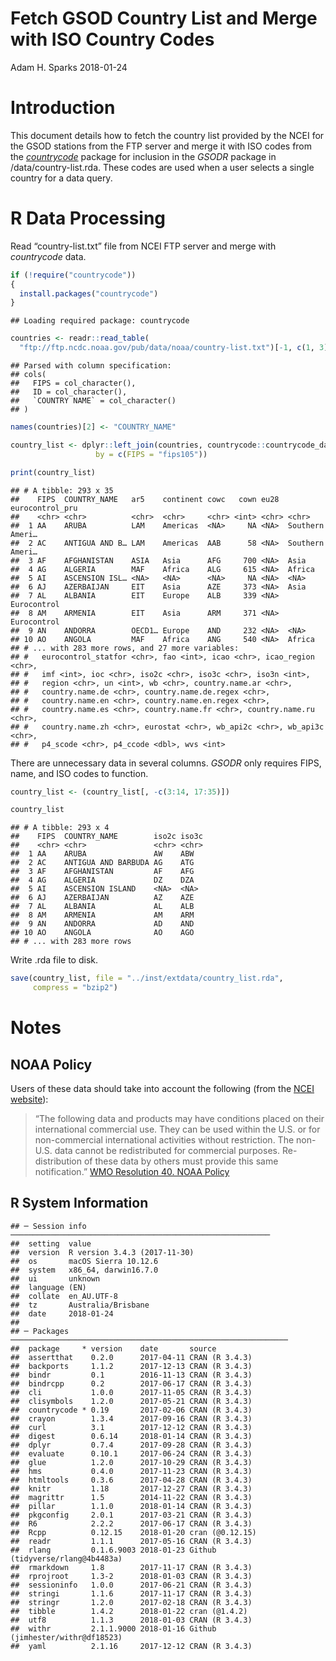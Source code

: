 Fetch GSOD Country List and Merge with ISO Country Codes
================
Adam H. Sparks
2018-01-24

# Introduction

This document details how to fetch the country list provided by the NCEI
for the GSOD stations from the FTP server and merge it with ISO codes
from the [*countrycode*](https://cran.r-project.org/package=countrycode)
package for inclusion in the *GSODR* package in /data/country-list.rda.
These codes are used when a user selects a single country for a data
query.

# R Data Processing

Read “country-list.txt” file from NCEI FTP server and merge with
*countrycode* data.

``` r
if (!require("countrycode"))
{
  install.packages("countrycode")
}
```

    ## Loading required package: countrycode

``` r
countries <- readr::read_table(
  "ftp://ftp.ncdc.noaa.gov/pub/data/noaa/country-list.txt")[-1, c(1, 3)]
```

    ## Parsed with column specification:
    ## cols(
    ##   FIPS = col_character(),
    ##   ID = col_character(),
    ##   `COUNTRY NAME` = col_character()
    ## )

``` r
names(countries)[2] <- "COUNTRY_NAME"

country_list <- dplyr::left_join(countries, countrycode::countrycode_data,
                   by = c(FIPS = "fips105"))

print(country_list)
```

    ## # A tibble: 293 x 35
    ##    FIPS  COUNTRY_NAME   ar5    continent cowc   cown eu28  eurocontrol_pru
    ##    <chr> <chr>          <chr>  <chr>     <chr> <int> <chr> <chr>          
    ##  1 AA    ARUBA          LAM    Americas  <NA>     NA <NA>  Southern Ameri…
    ##  2 AC    ANTIGUA AND B… LAM    Americas  AAB      58 <NA>  Southern Ameri…
    ##  3 AF    AFGHANISTAN    ASIA   Asia      AFG     700 <NA>  Asia           
    ##  4 AG    ALGERIA        MAF    Africa    ALG     615 <NA>  Africa         
    ##  5 AI    ASCENSION ISL… <NA>   <NA>      <NA>     NA <NA>  <NA>           
    ##  6 AJ    AZERBAIJAN     EIT    Asia      AZE     373 <NA>  Asia           
    ##  7 AL    ALBANIA        EIT    Europe    ALB     339 <NA>  Eurocontrol    
    ##  8 AM    ARMENIA        EIT    Asia      ARM     371 <NA>  Eurocontrol    
    ##  9 AN    ANDORRA        OECD1… Europe    AND     232 <NA>  <NA>           
    ## 10 AO    ANGOLA         MAF    Africa    ANG     540 <NA>  Africa         
    ## # ... with 283 more rows, and 27 more variables:
    ## #   eurocontrol_statfor <chr>, fao <int>, icao <chr>, icao_region <chr>,
    ## #   imf <int>, ioc <chr>, iso2c <chr>, iso3c <chr>, iso3n <int>,
    ## #   region <chr>, un <int>, wb <chr>, country.name.ar <chr>,
    ## #   country.name.de <chr>, country.name.de.regex <chr>,
    ## #   country.name.en <chr>, country.name.en.regex <chr>,
    ## #   country.name.es <chr>, country.name.fr <chr>, country.name.ru <chr>,
    ## #   country.name.zh <chr>, eurostat <chr>, wb_api2c <chr>, wb_api3c <chr>,
    ## #   p4_scode <chr>, p4_ccode <dbl>, wvs <int>

There are unnecessary data in several columns. *GSODR* only requires
FIPS, name, and ISO codes to function.

``` r
country_list <- (country_list[, -c(3:14, 17:35)])

country_list
```

    ## # A tibble: 293 x 4
    ##    FIPS  COUNTRY_NAME        iso2c iso3c
    ##    <chr> <chr>               <chr> <chr>
    ##  1 AA    ARUBA               AW    ABW  
    ##  2 AC    ANTIGUA AND BARBUDA AG    ATG  
    ##  3 AF    AFGHANISTAN         AF    AFG  
    ##  4 AG    ALGERIA             DZ    DZA  
    ##  5 AI    ASCENSION ISLAND    <NA>  <NA> 
    ##  6 AJ    AZERBAIJAN          AZ    AZE  
    ##  7 AL    ALBANIA             AL    ALB  
    ##  8 AM    ARMENIA             AM    ARM  
    ##  9 AN    ANDORRA             AD    AND  
    ## 10 AO    ANGOLA              AO    AGO  
    ## # ... with 283 more rows

Write .rda file to disk.

``` r
save(country_list, file = "../inst/extdata/country_list.rda",
     compress = "bzip2")
```

# Notes

## NOAA Policy

Users of these data should take into account the following (from the
[NCEI
website](http://www7.ncdc.noaa.gov/CDO/cdoselect.cmd?datasetabbv=GSOD&countryabbv=&georegionabbv=)):

> “The following data and products may have conditions placed on their
> international commercial use. They can be used within the U.S. or for
> non-commercial international activities without restriction. The
> non-U.S. data cannot be redistributed for commercial purposes.
> Re-distribution of these data by others must provide this same
> notification.” [WMO Resolution 40. NOAA
> Policy](http://www.wmo.int/pages/about/Resolution40.html)

## R System Information

    ## ─ Session info ──────────────────────────────────────────────────────────
    ##  setting  value                       
    ##  version  R version 3.4.3 (2017-11-30)
    ##  os       macOS Sierra 10.12.6        
    ##  system   x86_64, darwin16.7.0        
    ##  ui       unknown                     
    ##  language (EN)                        
    ##  collate  en_AU.UTF-8                 
    ##  tz       Australia/Brisbane          
    ##  date     2018-01-24                  
    ## 
    ## ─ Packages ──────────────────────────────────────────────────────────────
    ##  package     * version    date       source                          
    ##  assertthat    0.2.0      2017-04-11 CRAN (R 3.4.3)                  
    ##  backports     1.1.2      2017-12-13 CRAN (R 3.4.3)                  
    ##  bindr         0.1        2016-11-13 CRAN (R 3.4.3)                  
    ##  bindrcpp      0.2        2017-06-17 CRAN (R 3.4.3)                  
    ##  cli           1.0.0      2017-11-05 CRAN (R 3.4.3)                  
    ##  clisymbols    1.2.0      2017-05-21 CRAN (R 3.4.3)                  
    ##  countrycode * 0.19       2017-02-06 CRAN (R 3.4.3)                  
    ##  crayon        1.3.4      2017-09-16 CRAN (R 3.4.3)                  
    ##  curl          3.1        2017-12-12 CRAN (R 3.4.3)                  
    ##  digest        0.6.14     2018-01-14 CRAN (R 3.4.3)                  
    ##  dplyr         0.7.4      2017-09-28 CRAN (R 3.4.3)                  
    ##  evaluate      0.10.1     2017-06-24 CRAN (R 3.4.3)                  
    ##  glue          1.2.0      2017-10-29 CRAN (R 3.4.3)                  
    ##  hms           0.4.0      2017-11-23 CRAN (R 3.4.3)                  
    ##  htmltools     0.3.6      2017-04-28 CRAN (R 3.4.3)                  
    ##  knitr         1.18       2017-12-27 CRAN (R 3.4.3)                  
    ##  magrittr      1.5        2014-11-22 CRAN (R 3.4.3)                  
    ##  pillar        1.1.0      2018-01-14 CRAN (R 3.4.3)                  
    ##  pkgconfig     2.0.1      2017-03-21 CRAN (R 3.4.3)                  
    ##  R6            2.2.2      2017-06-17 CRAN (R 3.4.3)                  
    ##  Rcpp          0.12.15    2018-01-20 cran (@0.12.15)                 
    ##  readr         1.1.1      2017-05-16 CRAN (R 3.4.3)                  
    ##  rlang         0.1.6.9003 2018-01-23 Github (tidyverse/rlang@4b4483a)
    ##  rmarkdown     1.8        2017-11-17 CRAN (R 3.4.3)                  
    ##  rprojroot     1.3-2      2018-01-03 CRAN (R 3.4.3)                  
    ##  sessioninfo   1.0.0      2017-06-21 CRAN (R 3.4.3)                  
    ##  stringi       1.1.6      2017-11-17 CRAN (R 3.4.3)                  
    ##  stringr       1.2.0      2017-02-18 CRAN (R 3.4.3)                  
    ##  tibble        1.4.2      2018-01-22 cran (@1.4.2)                   
    ##  utf8          1.1.3      2018-01-03 CRAN (R 3.4.3)                  
    ##  withr         2.1.1.9000 2018-01-16 Github (jimhester/withr@df18523)
    ##  yaml          2.1.16     2017-12-12 CRAN (R 3.4.3)
